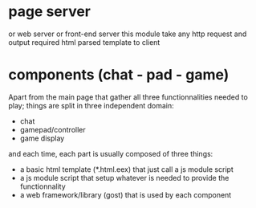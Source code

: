 
# page server

or web server or front-end server
this module take any http request and output required html parsed template to client

# components (chat - pad - game)

Apart from the main page that gather all three functionnalities needed to play;
things are split in three independent domain:
- chat
- gamepad/controller
- game display

and each time, each part is usually composed of three things:
- a basic html template (*.html.eex) that just call a js module script
- a js module script that setup whatever is needed to provide the functionnality
- a web framework/library (gost) that is used by each component
